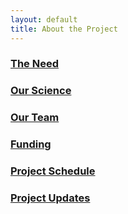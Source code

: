 ```yaml
---
layout: default
title: About the Project
---
```


### [The Need](need.html)

### [Our Science](science.html)

### [Our Team](team.html)

### [Funding](funding.html)

### [Project Schedule](schedule.html)

### [Project Updates](updates.html)